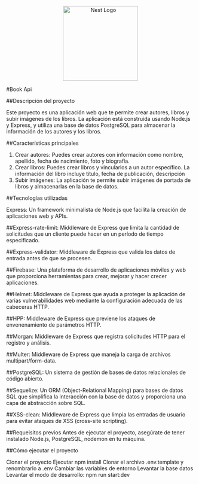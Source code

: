 <p align="center">
  <a href="https://expressjs.com/" target="blank"><img src="https://miro.medium.com/v2/resize:fit:1400/1*XP-mZOrIqX7OsFInN2ngRQ.png" width="200" alt="Nest Logo" /></a>
</p>

#Book Api

##Descripción del proyecto

Este proyecto es una aplicación web que te permite crear autores, libros y subir imágenes de los libros. La aplicación está construida usando Node.js y Express, y utiliza una base de datos PostgreSQL para almacenar la información de los autores y los libros.

##Características principales

1. Crear autores: Puedes crear autores con información como nombre, apellido, fecha de nacimiento, foto y biografía.
2. Crear libros: Puedes crear libros y vincularlos a un autor específico. La información del libro incluye título, fecha de publicación, descripción
3. Subir imágenes: La aplicación te permite subir imágenes de portada de libros y almacenarlas en la base de datos.

##Tecnologías utilizadas

Express: Un framework minimalista de Node.js que facilita la creación de aplicaciones web y APIs.

##Express-rate-limit: Middleware de Express que limita la cantidad de solicitudes que un cliente puede hacer en un período de tiempo especificado.

##Express-validator: Middleware de Express que valida los datos de entrada antes de que se procesen.

##Firebase: Una plataforma de desarrollo de aplicaciones móviles y web que proporciona herramientas para crear, mejorar y hacer crecer aplicaciones.

##Helmet: Middleware de Express que ayuda a proteger la aplicación de varias vulnerabilidades web mediante la configuración adecuada de las cabeceras HTTP.

##HPP: Middleware de Express que previene los ataques de envenenamiento de parámetros HTTP.

##Morgan: Middleware de Express que registra solicitudes HTTP para el registro y análisis.

##Multer: Middleware de Express que maneja la carga de archivos multipart/form-data.

##PostgreSQL: Un sistema de gestión de bases de datos relacionales de código abierto.

##Sequelize: Un ORM (Object-Relational Mapping) para bases de datos SQL que simplifica la interacción con la base de datos y proporciona una capa de abstracción sobre SQL.

##XSS-clean: Middleware de Express que limpia las entradas de usuario para evitar ataques de XSS (cross-site scripting).

##Requeisitos previos
Antes de ejecutar el proyecto, asegúrate de tener instalado Node.js, PostgreSQL, nodemon en tu máquina.

##Cómo ejecutar el proyecto

Clonar el proyecto
Ejecutar npm install
Clonar el archivo .env.template y renombrarlo a .env
Cambiar las variables de entorno
Levantar la base datos
Levantar el modo de desarrollo: npm run start:dev
